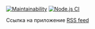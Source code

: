 [![Maintainability](https://api.codeclimate.com/v1/badges/a12f8fae04f68edb013f/maintainability)](https://codeclimate.com/github/Evgenymir/frontend-project-lvl3/maintainability)
[![Node.js CI](https://github.com/Evgenymir/frontend-project-lvl3/workflows/Node.js%20CI/badge.svg)](https://github.com/Evgenymir/frontend-project-lvl3/workflows/Node.js%20CI/badge.svg)

Ссылка на приложение [RSS feed](https://frontend-project-lvl3-h112y1tj6.now.sh/)